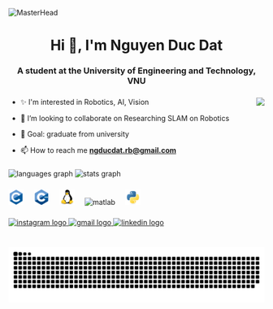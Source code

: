 ![MasterHead](https://edutour.tel-aviv.gov.il/wp-content/uploads/2021/04/14700_4_site-hinuch_banner5.gif)

###

<h1 align="center">Hi 👋, I'm Nguyen Duc Dat</h1>
<h3 align="center">A student at the University of Engineering and Technology, VNU</h3>

###

<img align="right" height="150" src="https://lh4.googleusercontent.com/proxy/fvf-3amxUMHtjL9LQbiadGdvwUjjEM4GlcwtUCSjCMQGhSyCorvh-5n15eapHPoIHyWtlDF1SXCwrFZrnYig" />

###

- ✨ I'm interested in Robotics, AI, Vision

- 👯 I’m looking to collaborate on Researching SLAM on Robotics

- 🎯 Goal: graduate from university

- 📫 How to reach me **ngducdat.rb@gmail.com**

###

<div align="left">
  <img src="https://github-readme-stats.vercel.app/api/top-langs/?username=ngducdatrb&locale=en&hide_title=false&layout=compact&card_width=320&langs_count=5&theme=dracula&hide_border=false" height="150" alt="languages graph" />
  <img src="https://github-readme-stats.vercel.app/api?username=ngducdatrb&hide_title=false&hide_rank=false&show_icons=true&include_all_commits=true&count_private=true&disable_animations=false&theme=dracula&locale=en&hide_border=false" height="150" alt="stats graph" />
</div>

###

<div align="left">
  <img src="https://raw.githubusercontent.com/devicons/devicon/master/icons/c/c-original.svg" alt="c" height="30"/>
  <img width="12"/>
  <img src="https://raw.githubusercontent.com/devicons/devicon/master/icons/cplusplus/cplusplus-original.svg" alt="cplusplus" height="30"/>
  <img width="12"/>
  <img src="https://raw.githubusercontent.com/devicons/devicon/master/icons/linux/linux-original.svg" alt="linux" height="30"/>
  <img width="12"/>
  <img src="https://upload.wikimedia.org/wikipedia/commons/2/21/Matlab_Logo.png" alt="matlab" height="30"/>
  <img width="12"/>
  <img src="https://raw.githubusercontent.com/devicons/devicon/master/icons/python/python-original.svg" alt="python" height="30"/>
  <img width="12"/>
</div>

###

<div align="left">
  <a href="https://www.instagram.com/duck_d4z/" target="_blank">
    <img src="https://img.shields.io/static/v1?message=Instagram&logo=instagram&label=&color=E4405F&logoColor=white&labelColor=&style=for-the-badge" height="25" alt="instagram logo"  />
  </a>
  <a href="mailto:ngducdat.rb@gmail.com">
    <img src="https://img.shields.io/static/v1?message=Gmail&logo=gmail&label=&color=D14836&logoColor=white&labelColor=&style=for-the-badge" height="25" alt="gmail logo"  />
  </a>
  <a href="https://www.linkedin.com/in/đùn-đụt-nguyễn-b07895250/" target="_blank">
    <img src="https://img.shields.io/static/v1?message=LinkedIn&logo=linkedin&label=&color=0077B5&logoColor=white&labelColor=&style=for-the-badge" height="25" alt="linkedin logo"  />
  </a>
</div>

###

<br clear="both">

<img src="https://raw.githubusercontent.com/Platane/snk/output/github-contribution-grid-snake.svg" alt="Snake animation" />

###
